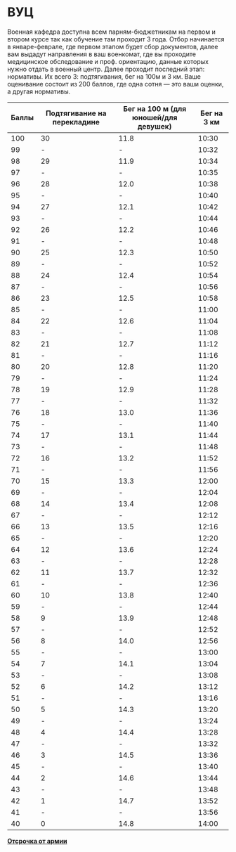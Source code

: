 # ВУЦ

Военная кафедра доступна всем парням-бюджетникам на первом и втором курсе так как обучение там проходит 3 года. Отбор начинается в январе-феврале, где первом этапом будет сбор документов, далее вам выдадут направления в ваш военкомат, где вы проходите медицинское обследование и проф. ориентацию, данные которых нужно отдать в военный центр. Далее проходит последний этап: нормативы. Их всего 3: подтягивания, бег на 100м и 3 км. Ваше оценивание состоит из 200 баллов, где одна сотня — это ваши оценки, а другая нормативы.

| Баллы | Подтягивание на перекладине | Бег на 100 м (для юношей/для девушек) | Бег на 3 км |
| --- | --- | --- | --- |
| 100 | 30 | 11.8 | 10:30 |
| 99 | - | - | 10:32 |
| 98 | 29 | 11.9 | 10:34 |
| 97 | - | - | 10:35 |
| 96 | 28 | 12.0 | 10:38 |
| 95 | - | - | 10:40 |
| 94 | 27 | 12.1 | 10:42 |
| 93 | - | - | 10:44 |
| 92 | 26 | 12.2 | 10:46 |
| 91 | - | - | 10:48 |
| 90 | 25 | 12.3 | 10:50 |
| 89 | - | - | 10:52 |
| 88 | 24 | 12.4 | 10:54 |
| 87 | - | - | 10:56 |
| 86 | 23 | 12.5 | 10:58 |
| 85 | - | - | 11:00 |
| 84 | 22 | 12.6 | 11:04 |
| 83 | - | - | 11:08 |
| 82 | 21 | 12.7 | 11:12 |
| 81 | - | - | 11:16 |
| 80 | 20 | 12.8 | 11:20 |
| 79 | - | - | 11:24 |
| 78 | 19 | 12.9 | 11:28 |
| 77 | - | - | 11:32 |
| 76 | 18 | 13.0 | 11:36 |
| 75 | - | - | 11:40 |
| 74 | 17 | 13.1 | 11:44 |
| 73 | - | - | 11:48 |
| 72 | 16 | 13.2 | 11:52 |
| 71 | - | - | 11:56 |
| 70 | 15 | 13.3 | 12:00 |
| 69 | - | - | 12:04 |
| 68 | 14 | 13.4 | 12:08 |
| 67 | - | - | 12:12 |
| 66 | 13 | 13.5 | 12:16 |
| 65 | - | - | 12:20 |
| 64 | 12 | 13.6 | 12:24 |
| 63 | - | - | 12:28 |
| 62 | 11 | 13.7 | 12:32 |
| 61 | - | - | 12:36 |
| 60 | 10 | 13.8 | 12:40 |
| 59 | - | - | 12:44 |
| 58 | 9 | 13.9 | 12:48 |
| 57 | - | - | 12:52 |
| 56 | 8 | 14.0 | 12:56 |
| 55 | - | - | 13:00 |
| 54 | 7 | 14.1 | 13:04 |
| 53 | - | - | 13:08 |
| 52 | 6 | 14.2 | 13:12 |
| 51 | - | - | 13:16 |
| 50 | 5 | 14.3 | 13:20 |
| 49 | - | - | 13:24 |
| 48 | 4 | 14.4 | 13:28 |
| 47 | - | - | 13:32 |
| 46 | 3 | 14.5 | 13:36 |
| 45 | - | - | 13:40 |
| 44 | 2 | 14.6 | 13:44 |
| 43 | - | - | 13:48 |
| 42 | 1 | 14.7 | 13:52 |
| 41 | - | - | 13:56 |
| 40 | 0 | 14.8 | 14:00 |

[**Отсрочка от армии**](%D0%9E%D1%82%D1%81%D1%80%D0%BE%D1%87%D0%BA%D0%B0%20%D0%BE%D1%82%20%D0%B0%D1%80%D0%BC%D0%B8%D0%B8%2020c8b98bbd5c8195983ff9e8b94573ed.md)